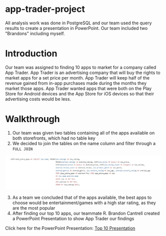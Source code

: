 # app-trader-project
All analysis work was done in PostgreSQL and our team used the query results to create a presentation in PowerPoint. Our team included two "Brandons" including myself.
# Introduction
Our team was assigned to finding 10 apps to market for a company called App Trader. App Trader is an advertising company that will buy the rights to market apps for a set price per month. App Trader will keep half of the revenue gained from in-app purchases made during the months they market those apps. App Trader wanted apps that were both on the Play Store for Android devices and the App Store for iOS devices so that their advertising costs would be less.
# Walkthrough
  1. Our team was given two tables containing all of the apps available on both storefronts, which had no table key
  2. We decided to join the tables on the name column and filter through a `FULL JOIN`

![Full Join](./assets/full_join.jpg)

  3. As a team we concluded that of the apps available, the best apps to choose would be entertainment/games with a high star rating, as they are the most popular
  4. After finding our top 10 apps, our teammate R. Brandon Cantrell created a PowerPoint Presentation to show App Trader our findings

Click here for the PowerPoint Presentation: [Top 10 Presentation](presentation/App_Trader_Top_10.pdf)